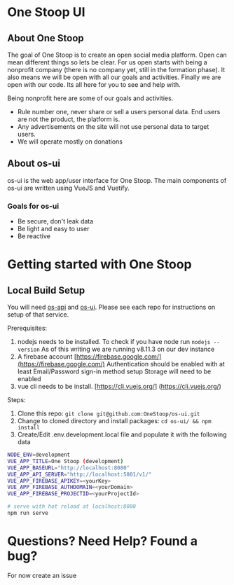 # One Stoop UI

## About One Stoop
The goal of One Stoop is to create an open social media platform.  Open can mean different things so lets be clear.  For us open starts with being a nonprofit company (there is no company yet, still in the formation phase).  It also means we will be open with all our goals and activities.  Finally we are open with our code.  Its all here for you to see and help with.

Being nonprofit here are some of our goals and activities.
* Rule number one, never share or sell a users personal data.  End users are not the product, the platform is.
* Any advertisements on the site will not use personal data to target users.
* We will operate mostly on donations

## About os-ui
os-ui is the web app/user interface for One Stoop.  The main components of os-ui are written using VueJS and Vuetify.

### Goals for os-ui
* Be secure, don't leak data
* Be light and easy to user
* Be reactive

# Getting started with One Stoop
## Local Build Setup
You will need [os-api](https://github.com/OneStoop/os-api) and [os-ui](https://github.com/OneStoop/os-ui).  Please see each repo for instructions on setup of that service.

Prerequisites:
1) nodejs needs to be installed.  To check if you have node run `nodejs --version`
As of this writing we are running v8.11.3 on our dev instance
2) A firebase account [https://firebase.google.com/](https://firebase.google.com/)
Authentication should be enabled with at least Email/Password sign-in method setup
Storage will need to be enabled
3) vue cli needs to be install.  [https://cli.vuejs.org/] (https://cli.vuejs.org/)

Steps:
1) Clone this repo: `git clone git@github.com:OneStoop/os-ui.git`
2) Change to cloned directory and install packages: `cd os-ui/ && npm install`
3) Create/Edit .env.development.local file and populate it with the following data

``` bash
NODE_ENV=development
VUE_APP_TITLE=One Stoop (development)
VUE_APP_BASEURL="http://localhost:8080"
VUE_APP_API_SERVER="http://localhost:5001/v1/"
VUE_APP_FIREBASE_APIKEY=<yourKey>
VUE_APP_FIREBASE_AUTHDOMAIN=<yourDomain>
VUE_APP_FIREBASE_PROJECTID=<yourProjectId>
```

``` bash
# serve with hot reload at localhost:8080
npm run serve
```

# Questions? Need Help? Found a bug?
For now create an issue
